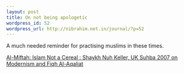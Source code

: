 ```yaml
--- 
layout: post
title: On not being apologetic
wordpress_id: 52
wordpress_url: http://nibrahim.net.in/journal/?p=52
---
```

A much needed reminder for practising muslims in these times.

<a href="http://al-miftah.blogspot.com/2007/09/islam-not-cereal-shaykh-nuh-keller-uk.html">Al-Miftah: Islam Not a Cereal : Shaykh Nuh Keller, UK Suhba 2007 on Modernism and Fiqh Al-Aqaliat</a>

